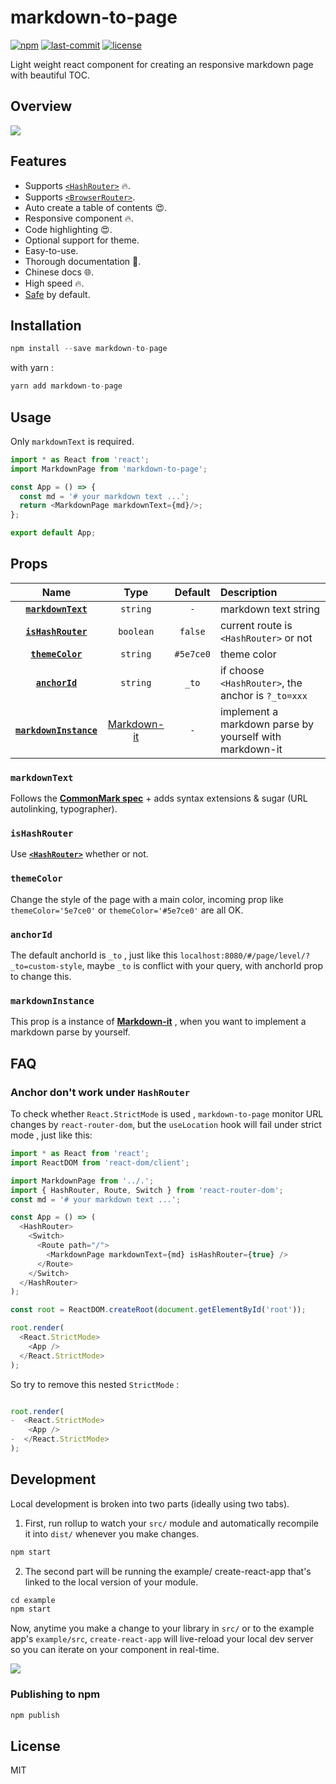 # markdown-to-page
[![npm](https://badgen.net/npm/v/markdown-to-page)](https://www.npmjs.com/package/markdown-to-page)
[![last-commit](https://badgen.net/github/last-commit/chao31/markdown-to-page)](https://www.npmjs.com/package/markdown-to-page)
[![license](https://badgen.net/github/license/chao31/markdown-to-page)](https://www.npmjs.com/package/markdown-to-page)

Light weight react component for creating an responsive markdown page with beautiful TOC.

## Overview

![](https://github.com/chao31/myAssets/raw/master/markdown-to-page/intro.gif)

## Features

* Supports [`<HashRouter>`](https://reactrouter.com/docs/en/v6/api#hashrouter) 🔥.
* Supports [`<BrowserRouter>`](https://reactrouter.com/docs/en/v6/api#browserrouter).
* Auto create a table of contents 😍.
* Responsive component 🔥.
* Code highlighting 😍.
* Optional support for theme.
* Easy-to-use.
* Thorough documentation 🎉.
* Chinese docs 🌐.
* High speed 🔥.
* [Safe](https://github.com/markdown-it/markdown-it/tree/master/docs/security.md) by default.

## Installation

```js
npm install --save markdown-to-page
```

with yarn :

```js
yarn add markdown-to-page
```

## Usage

Only `markdownText` is required.

```js
import * as React from 'react';
import MarkdownPage from 'markdown-to-page';

const App = () => {
  const md = '# your markdown text ...';
  return <MarkdownPage markdownText={md}/>;
};

export default App;
```

## Props

|                           Name                            |               Type                | Default | Description |
|        :-----------------------------------------:        |    :-------------------------:    | :-----: | :---------- |
|        **[`markdownText`](#markdownText)**                |        `string`   |   `-`      | markdown text string |
|        **[`isHashRouter`](#isHashRouter)**                |        `boolean`   |    `false`     | current route is `<HashRouter>` or not |
|        **[`themeColor`](#themeColor)**                |        `string`   |    `#5e7ce0`     | theme color |
|        **[`anchorId`](#anchorId)**                |        `string`   |    `_to`    | if choose `<HashRouter>`, the anchor is `?_to=xxx` |
|        **[`markdownInstance`](#markdownInstance)**|[Markdown-it](https://www.npmjs.com/package/markdown-it)|`-`| implement a markdown parse by yourself with markdown-it  |

### `markdownText`

Follows the __[CommonMark spec](http://spec.commonmark.org/)__ + adds syntax extensions & sugar (URL autolinking, typographer).

### `isHashRouter`

Use __[`<HashRouter>`](https://reactrouter.com/docs/en/v6/api#hashrouter)__ whether or not.

### `themeColor`

Change the style of the page with a main color, incoming prop like `themeColor='5e7ce0'` or `themeColor='#5e7ce0'` are all OK.

### `anchorId`

The default anchorId is `_to` , just like this `localhost:8080/#/page/level/?_to=custom-style`, maybe `_to` is conflict with your query, with anchorId prop to change this.

### `markdownInstance`

This prop is a instance of __[Markdown-it](https://www.npmjs.com/package/markdown-it)__ , when you want to implement a markdown parse by yourself.

## FAQ

### Anchor don't work under `HashRouter`

To check whether `React.StrictMode` is used , `markdown-to-page` monitor URL changes by `react-router-dom`, but the `useLocation` hook will fail under strict mode , just like this:

```js
import * as React from 'react';
import ReactDOM from 'react-dom/client';

import MarkdownPage from '../.';
import { HashRouter, Route, Switch } from 'react-router-dom';
const md = '# your markdown text ...'; 

const App = () => (
  <HashRouter>
    <Switch>
      <Route path="/">
        <MarkdownPage markdownText={md} isHashRouter={true} />
      </Route>
    </Switch>
  </HashRouter>
);

const root = ReactDOM.createRoot(document.getElementById('root'));

root.render(
  <React.StrictMode>
    <App />
  </React.StrictMode>
);

```

So try to remove this nested `StrictMode` :

```js

root.render(
-  <React.StrictMode>
    <App />
-  </React.StrictMode>
);
```

## Development

Local development is broken into two parts (ideally using two tabs).

1. First, run rollup to watch your `src/` module and automatically recompile it into `dist/` whenever you make changes.

```js
npm start
```

2. The second part will be running the example/ create-react-app that's linked to the local version of your module.

```js
cd example
npm start
```

Now, anytime you make a change to your library in `src/` or to the example app's `example/src`, `create-react-app` will live-reload your local dev server so you can iterate on your component in real-time.

![](https://media.giphy.com/media/12NUbkX6p4xOO4/giphy.gif)

### Publishing to npm

```js
npm publish
```

## License

MIT
